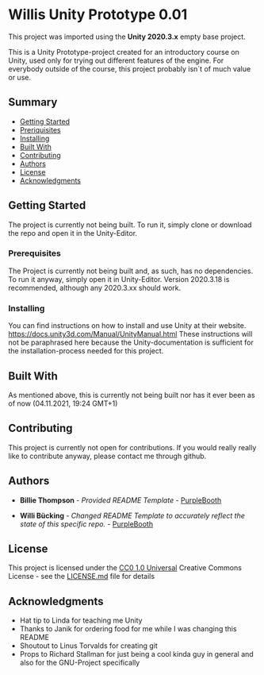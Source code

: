 # Willis Unity Prototype 0.01

This project was imported using the **Unity 2020.3.x** empty base project.

This is a Unity Prototype-project created for an introductory course on Unity, used only for trying out different features of the engine. For everybody outside of the course, this project probably isn´t of much value or use.

## Summary

  - [Getting Started](#getting-started)
  - [Preriquisites](#preriquisites)
  - [Installing](#installing)
  - [Built With](#built-with)
  - [Contributing](#contributing)
  - [Authors](#authors)
  - [License](#license)
  - [Acknowledgments](#acknowledgments)

## Getting Started

The project is currently not being built. To run it, simply clone or download the repo and open it in the Unity-Editor.

### Prerequisites

The Project is currently not being built and, as such, has no dependencies. To run it anyway, simply open it in Unity-Editor. Version 2020.3.18 is recommended, although any 2020.3.xx should work.

### Installing

You can find instructions on how to install and use Unity at their website.
https://docs.unity3d.com/Manual/UnityManual.html
These instructions will not be paraphrased here because the Unity-documentation is sufficient for the installation-process needed for this project.

## Built With

As mentioned above, this is currently not being built nor has it ever been as of now (04.11.2021, 19:24 GMT+1)

## Contributing

This project is currently not open for contributions. If you would really really like to contribute anyway, please contact me through github.

## Authors

  - **Billie Thompson** - *Provided README Template* -
    [PurpleBooth](https://github.com/PurpleBooth)


  - **Willi Bücking** - *Changed README Template to accurately reflect the state of this specific repo.* -
    [PurpleBooth](https://github.com/PurpleBooth)

## License

This project is licensed under the [CC0 1.0 Universal](LICENSE.md)
Creative Commons License - see the [LICENSE.md](LICENSE.md) file for
details

## Acknowledgments

  - Hat tip to Linda for teaching me Unity
  - Thanks to Janik for ordering food for me while I was changing this README
  - Shoutout to Linus Torvalds for creating git
  - Props to Richard Stallman for just being a cool kinda guy in general and also for the GNU-Project specifically
